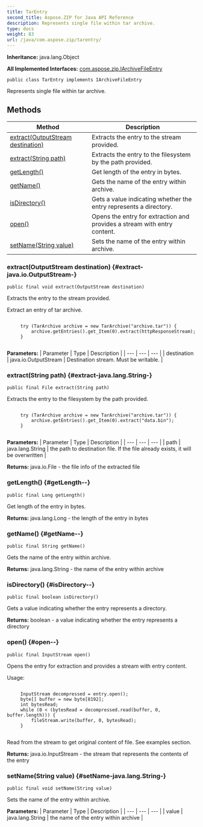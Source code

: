 ```yaml
---
title: TarEntry
second_title: Aspose.ZIP for Java API Reference
description: Represents single file within tar archive.
type: docs
weight: 83
url: /java/com.aspose.zip/tarentry/
---
```


**Inheritance:**
java.lang.Object

**All Implemented Interfaces:**
[com.aspose.zip.IArchiveFileEntry](../../com.aspose.zip/iarchivefileentry)
```
public class TarEntry implements IArchiveFileEntry
```

Represents single file within tar archive.
## Methods

| Method | Description |
| --- | --- |
| [extract(OutputStream destination)](#extract-java.io.OutputStream-) | Extracts the entry to the stream provided. |
| [extract(String path)](#extract-java.lang.String-) | Extracts the entry to the filesystem by the path provided. |
| [getLength()](#getLength--) | Get length of the entry in bytes. |
| [getName()](#getName--) | Gets the name of the entry within archive. |
| [isDirectory()](#isDirectory--) | Gets a value indicating whether the entry represents a directory. |
| [open()](#open--) | Opens the entry for extraction and provides a stream with entry content. |
| [setName(String value)](#setName-java.lang.String-) | Sets the name of the entry within archive. |
### extract(OutputStream destination) {#extract-java.io.OutputStream-}
```
public final void extract(OutputStream destination)
```


Extracts the entry to the stream provided.

Extract an entry of tar archive.

```

     try (TarArchive archive = new TarArchive("archive.tar")) {
         archive.getEntries().get_Item(0).extract(httpResponseStream);
     }
 
```



**Parameters:**
| Parameter | Type | Description |
| --- | --- | --- |
| destination | java.io.OutputStream | Destination stream. Must be writable. |

### extract(String path) {#extract-java.lang.String-}
```
public final File extract(String path)
```


Extracts the entry to the filesystem by the path provided.

```

     try (TarArchive archive = new TarArchive("archive.tar")) {
         archive.getEntries().get_Item(0).extract("data.bin");
     }
 
```



**Parameters:**
| Parameter | Type | Description |
| --- | --- | --- |
| path | java.lang.String | the path to destination file. If the file already exists, it will be overwritten |

**Returns:**
java.io.File - the file info of the extracted file
### getLength() {#getLength--}
```
public final Long getLength()
```


Get length of the entry in bytes.

**Returns:**
java.lang.Long - the length of the entry in bytes
### getName() {#getName--}
```
public final String getName()
```


Gets the name of the entry within archive.

**Returns:**
java.lang.String - the name of the entry within archive
### isDirectory() {#isDirectory--}
```
public final boolean isDirectory()
```


Gets a value indicating whether the entry represents a directory.

**Returns:**
boolean - a value indicating whether the entry represents a directory
### open() {#open--}
```
public final InputStream open()
```


Opens the entry for extraction and provides a stream with entry content.


Usage:

```

     InputStream decompressed = entry.open();
     byte[] buffer = new byte[8192];
     int bytesRead;
     while (0 < (bytesRead = decompressed.read(buffer, 0, buffer.length))) {
         fileStream.write(buffer, 0, bytesRead);
     }
 
```

Read from the stream to get original content of file. See examples section.

**Returns:**
java.io.InputStream - the stream that represents the contents of the entry
### setName(String value) {#setName-java.lang.String-}
```
public final void setName(String value)
```


Sets the name of the entry within archive.

**Parameters:**
| Parameter | Type | Description |
| --- | --- | --- |
| value | java.lang.String | the name of the entry within archive |

